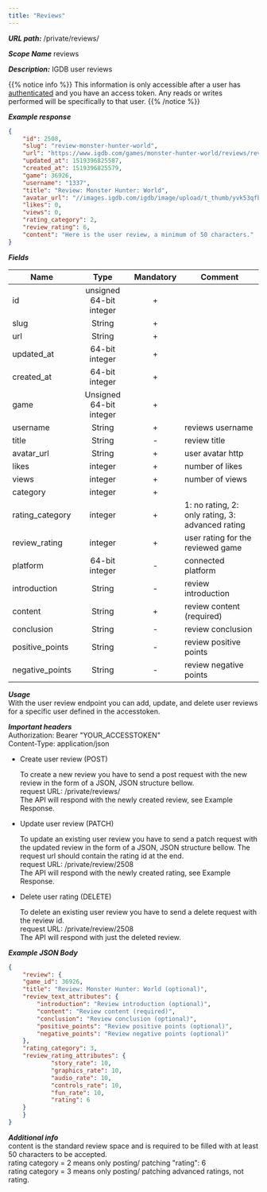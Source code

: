 ```yaml
---
title: "Reviews"
---
```


***URL path:*** /private/reviews/

***Scope Name*** reviews

***Description:*** IGDB user reviews

{{% notice info %}}
This information is only accessible after a user has [authenticated](../authentication) and you have an access token. Any reads or writes performed will be specifically to that user.
{{% /notice %}}

***Example response***
```json
{
    "id": 2508,
    "slug": "review-monster-hunter-world",
    "url": "https://www.igdb.com/games/monster-hunter-world/reviews/review-monster-hunter-world",
    "updated_at": 1519396825587,
    "created_at": 1519396825579,
    "game": 36926,
    "username": "1337",
    "title": "Review: Monster Hunter: World",
    "avatar_url": "//images.igdb.com/igdb/image/upload/t_thumb/yvk53qfbt3vwjz2iwevw.png",
    "likes": 0,
    "views": 0,
    "rating_category": 2,
    "review_rating": 6,
    "content": "Here is the user review, a minimum of 50 characters."
}
```

***Fields***

| Name         | Type                    | Mandatory | Comment |
| ------------ |:-----------------------:|:---------:| ------- |
| id           | unsigned 64-bit integer |     +     ||
| slug         | String                  |     +     ||
| url          | String                  |     +     ||
| updated_at   | 64-bit integer          |     +     ||
| created_at   | 64-bit integer          |     +     ||
| game         | Unsigned 64-bit integer |     +     ||
| username     | String                  |     +     | reviews username |
| title        | String                  |     -     | review title|
| avatar_url   | String                  |     +     | user avatar http |
| likes        | integer                 |     +     | number of likes |
| views        | integer                 |     +     | number of views |
| category     | integer                 |     +     ||
| rating_category | integer              |     +     | 1: no rating, 2: only rating, 3: advanced rating|
| review_rating | integer                |     +     | user rating for the reviewed game |
| platform      | 64-bit integer         |     -     | connected platform |
| introduction  | String                 |     -     | review introduction |
| content       | String                 |     +     | review content (required)|
| conclusion    | String                 |     -     | review conclusion |
| positive_points | String               |     -     | review positive points |
| negative_points | String               |     -     | review negative points |


***Usage***   
With the user review endpoint you can add, update, and delete user reviews for a specific user defined in the accesstoken. 

***Important headers***   
Authorization: Bearer "YOUR_ACCESSTOKEN"  
Content-Type: application/json

* Create user review (POST)

	To create a new review you have to send a post request with the new review in the form of a JSON, JSON structure bellow.  
	request URL: /private/reviews/   
	The API will respond with the newly created review, see Example Response.  

* Update user review (PATCH)

	To update an existing user review you have to send a patch request with the updated review in the form of a JSON, JSON structure bellow. The request url should contain the rating id at the end.   
	request URL: /private/review/2508   
	The API will respond with the newly created rating, see Example Response.  

* Delete user rating (DELETE)

	To delete an existing user review you have to send a delete request with the review id.  
	request URL: /private/review/2508  
	The API will respond with just the deleted review.  

***Example JSON Body***
```json
{
    "review": { 
	"game_id": 36926,
	"title": "Review: Monster Hunter: World (optional)",
	"review_text_attributes": {
	    "introduction": "Review introduction (optional)",
	    "content": "Review content (required)",
	    "conclusion": "Review conclusion (optional)",
	    "positive_points": "Review positive points (optional)",
	    "negative_points": "Review negative points (optional)"
	},
	"rating_category": 3,
	"review_rating_attributes": {
            "story_rate": 10, 
            "graphics_rate": 10, 
            "audio_rate": 10, 
            "controls_rate": 10, 
            "fun_rate": 10,
            "rating": 6
	}
    }
}
```
***Additional info***  
content is the standard review space and is required to be filled with at least 50 characters to be accepted.  
rating category = 2 means only posting/ patching "rating": 6  
rating category = 3 means only posting/ patching advanced ratings, not rating.  

